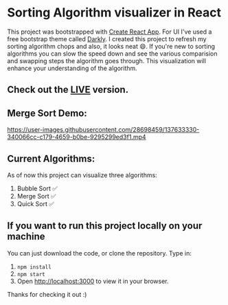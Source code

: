 # Sorting Algorithm visualizer in React

This project was bootstrapped with [Create React App](https://github.com/facebook/create-react-app). For UI I've used a free bootstrap theme called [Darkly](https://bootswatch.com/darkly/). 
I created this project to refresh my sorting algorithm chops and also, it looks neat 😄. If you're new to sorting algorithms you can slow the speed down and see the various comparision and swapping steps the algorithm goes through. This visualization will enhance your understanding of the algorithm.

## Check out the [LIVE](https://darshit-singh.github.io/algorithm-visualizer-react/) version.

## Merge Sort Demo:
https://user-images.githubusercontent.com/28698459/137633330-340066cc-c179-4659-b0be-9295299ed3f1.mp4

## Current Algorithms:
As of now this project can visualize three algorithms:
1. Bubble Sort ✅
2. Merge Sort ✅
3. Quick Sort ✅

## If you want to run this project locally on your machine

You can just download the code, or clone the repository. Type in:
1. `npm install` 
2. `npm start`
3. Open [http://localhost:3000](http://localhost:3000) to view it in your browser.

Thanks for checking it out :)
